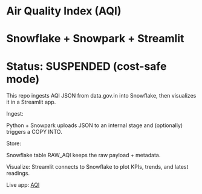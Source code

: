 

# Air Quality Index (AQI) 

# Snowflake + Snowpark + Streamlit

# Status: SUSPENDED (cost-safe mode)

This repo ingests AQI JSON from data.gov.in into Snowflake, then visualizes it in a Streamlit app.

Ingest: 

Python + Snowpark uploads JSON to an internal stage and (optionally) triggers a COPY INTO.


Store: 

Snowflake table RAW_AQI keeps the raw payload + metadata.

Visualize: 
Streamlit connects to Snowflake to plot KPIs, trends, and latest readings.

Live app: 
[AQI]([https://example.com](https://app.snowflake.com/cjucmjy/bu21662/#/streamlit-apps/DEV_DB.PUBLISH_SCH.G29S0NF2E6CYJCFZ?ref=snowsight_shared))
